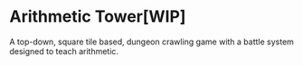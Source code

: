 # Arithmetic Tower[WIP]
A top-down, square tile based, dungeon crawling game with a battle system designed to teach arithmetic.
